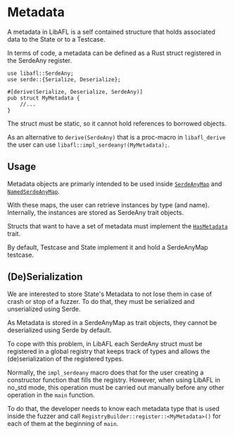 # Metadata

A metadata in LibAFL is a self contained structure that holds associated data to the State or to a Testcase.

In terms of code, a metadata can be defined as a Rust struct registered in the SerdeAny register.

```rust,ignore
use libafl::SerdeAny;
use serde::{Serialize, Deserialize};

#[derive(Serialize, Deserialize, SerdeAny)]
pub struct MyMetadata {
    //...
}
```

The struct must be static, so it cannot hold references to borrowed objects.

As an alternative to `derive(SerdeAny)` that is a proc-macro in `libafl_derive` the user can use `libafl::impl_serdeany!(MyMetadata);`.

## Usage

Metadata objects are primarly intended to be used inside [`SerdeAnyMap`](https://docs.rs/libafl/0.5.0/libafl/bolts/serdeany/serdeany_registry/struct.SerdeAnyMap.html) and [`NamedSerdeAnyMap`](https://docs.rs/libafl/0.5.0/libafl/bolts/serdeany/serdeany_registry/struct.NamedSerdeAnyMap.html).

With these maps, the user can retrieve instances by type (and name). Internally, the instances are stored as SerdeAny trait objects.

Structs that want to have a set of metadata must implement the [`HasMetadata`](https://docs.rs/libafl/0.5.0/libafl/state/trait.HasMetadata.html) trait.

By default, Testcase and State implement it and hold a SerdeAnyMap testcase.

## (De)Serialization

We are interested to store State's Metadata to not lose them in case of crash or stop of a fuzzer. To do that, they must be serialized and unserialized using Serde.

As Metadata is stored in a SerdeAnyMap as trait objects, they cannot be deserialized using Serde by default.

To cope with this problem, in LibAFL each SerdeAny struct must be registered in a global registry that keeps track of types and allows the (de)serialization of the registered types.

Normally, the `impl_serdeany` macro does that for the user creating a constructor function that fills the registry. However, when using LibAFL in no_std mode, this operation must be carried out manually before any other operation in the `main` function.

To do that, the developer needs to know each metadata type that is used inside the fuzzer and call `RegistryBuilder::register::<MyMetadata>()` for each of them at the beginning of `main`.

